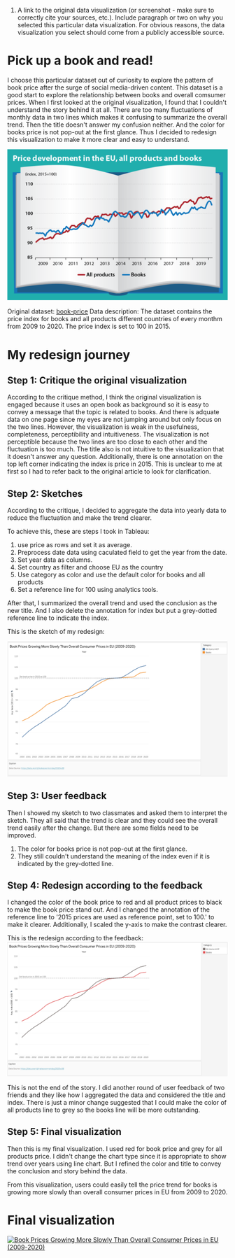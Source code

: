 1. A link to the original data visualization (or screenshot - make sure to correctly cite your sources, etc.).  Include paragraph or two on why you selected this particular data visualization.  For obvious reasons, the data visualization you select should come from a publicly accessible source.  
# Pick up a book and read!
I choose this particular dataset out of curiosity to explore the pattern of book price after the surge of social media-driven content. This dataset is a good start to explore the
relationship between books and overall comsumer prices. When I first looked at the original visualization, I found that I couldn't understand the story behind it at all.
There are too many fluctuations of monthly data in two lines which makes it confusing to summarize the overall trend. Then the title doesn't answer my confusion neither. And the color for books price is not pop-out at the first glance.
Thus I decided to redesign this visualization to make it more clear and easy to understand.

![original](original.png)

Original dataset: [book-price](https://data.world/makeovermonday/2020w38)
Data description: The dataset contains the price index for books and all products different countries of every monthm from 2009 to 2020. The price index is set to 100 in 2015.

# My redesign journey
## Step 1: Critique the original visualization
According to the critique method, I think the original visualization is engaged because it uses an open book as background so it is easy to convey a message that the topic is related to books.
And there is adquate data on one page since my eyes are not jumping around but only focus on the two lines. However, the visualization is weak in the usefulness, completeness, perceptibility and intuitiveness.
The visualization is not perceptible because the two lines are too close to each other and the fluctuation is too much. The title also is not intuitive to the visualization that it doesn't answer any question.
Additionally, there is one annotation on the top left corner indicating the index is price in 2015. This is unclear to me at first so  I had to refer back to the original article to look
for clarification.

## Step 2: Sketches
According to the critique, I decided to aggregate the data into yearly data to reduce the fluctuation and make the trend clearer. 

To achieve this, these are steps I took in Tableau:

1. use price as rows and set it as average.
2. Preprocess date data using caculated field to get the year from the date. 
3. Set year data as columns.
4. Set country as filter and choose EU as the country
5. Use category as color and use the default color for books and all products
6. Set a reference line for 100 using analytics tools.

After that, I summarized the overall trend 
and used the conclusion as the new title. And I also delete the annotation for index but put a grey-dotted reference line to indicate the index.

This is the sketch of my redesign:

![sketch](sketch.png)

## Step 3: User feedback

Then I showed my sketch to two classmates and asked them to interpret the sketch. They all said that the trend is clear and they could see the overall trend easily after the change.
But there are some fields need to be improved. 
1. The color for books price is not pop-out at the first glance.
2. They still couldn't understand the meaning of the index even if it is indicated by the grey-dotted line.

## Step 4: Redesign according to the feedback
I changed the color of the book price to red and all product prices to black to make the book price stand out.
And I changed the annotation of the reference line to '2015 prices are used as reference point, set to 100.' to make it clearer.
Additionally, I scaled the y-axis to make the contrast clearer.

This is the redesign according to the feedback:
![sketch_2](sketch2.png)

This is not the end of the story. I did another round of user feedback of two friends and they like how I aggregated the data and considered the title and index.
There is just a minor change suggested that I could make the color of all products line to grey so the books line will be more outstanding.

## Step 5: Final visualization
Then this is my final visualization. I used red for book price and grey for all products price. I didn't change the chart type since it is appropriate to show trend over years using
line chart. But I refined the color and title to convey the conclusion and story behind the data.

From this visualization, users could easily tell the price trend for 
books is growing more slowly than overall consumer prices in EU from 2009 to 2020.


# Final visualization
<div class="tableauPlaceholder" id="viz1731534769071" style="position: relative">
    <noscript>
        <a href="#">
            <img alt="Book Prices Growing More Slowly Than Overall Consumer Prices in EU (2009-2020)"
                 src="https://public.tableau.com/static/images/bo/book-price_17315347545370/Sheet2/1_rss.png"
                 style="border: none" />
        </a>
    </noscript>
    <object class="tableauViz" style="display:none;">
        <param name="host_url" value="https%3A%2F%2Fpublic.tableau.com%2F" />
        <param name="embed_code_version" value="3" />
        <param name="site_root" value="" />
        <param name="name" value="book-price_17315347545370/Sheet2" />
        <param name="tabs" value="no" />
        <param name="toolbar" value="yes" />
        <param name="static_image" value="https://public.tableau.com/static/images/bo/book-price_17315347545370/Sheet2/1.png" />
        <param name="animate_transition" value="yes" />
        <param name="display_static_image" value="yes" />
        <param name="display_spinner" value="yes" />
        <param name="display_overlay" value="yes" />
        <param name="display_count" value="yes" />
        <param name="language" value="en-US" />
        <param name="filter" value="publish=yes" />
    </object>
</div>
<script type="text/javascript">
    var divElement = document.getElementById('viz1731534769071');
    var vizElement = divElement.getElementsByTagName('object')[0];
    vizElement.style.width = '100%';
    vizElement.style.height = (divElement.offsetWidth * 0.75) + 'px';
    var scriptElement = document.createElement('script');
    scriptElement.src = 'https://public.tableau.com/javascripts/api/viz_v1.js';
    vizElement.parentNode.insertBefore(scriptElement, vizElement);
</script>
